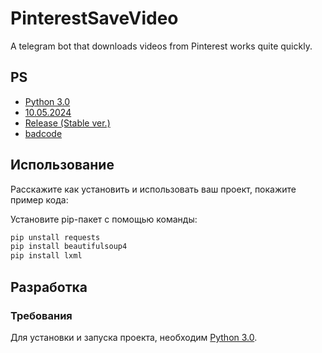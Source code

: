 # PinterestSaveVideo
A telegram bot that downloads videos from Pinterest works quite quickly.

## PS
- [Python 3.0](#технологии)
- [10.05.2024](#начало-работы)
- [Release (Stable ver.)](#тестирование)
- [badcode](#команда-проекта)

## Использование
Расскажите как установить и использовать ваш проект, покажите пример кода:

Установите pip-пакет с помощью команды:
```sh
pip unstall requests
pip install beautifulsoup4
pip install lxml
```

## Разработка

### Требования
Для установки и запуска проекта, необходим [Python 3.0](https://www.python.org/).
